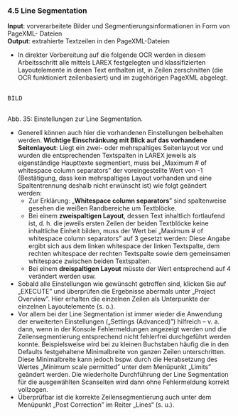 ### 4.5	Line Segmentation

**Input**: vorverarbeitete Bilder und Segmentierungsinformationen in Form von PageXML- Dateien  
**Output**: extrahierte Textzeilen in den PageXML-Dateien  

- In direkter Vorbereitung auf die folgende OCR werden in diesem Arbeitsschritt alle mittels LAREX festgelegten und klassifizierten Layoutelemente in denen Text enthalten ist, in Zeilen zerschnitten (die OCR funktioniert zeilenbasiert) und im zugehörigen PageXML abgelegt.

<pre>

BILD

</pre>

Abb. 35: Einstellungen zur Line Segmentation.

- Generell können auch hier die vorhandenen Einstellungen beibehalten werden. **Wichtige Einschränkung mit Blick auf das vorhandene Seitenlayout**: Liegt ein zwei- oder mehrspaltiges Seitenlayout vor und wurden die entsprechenden Textspalten in LAREX jeweils als eigenständige Haupttexte segmentiert, muss bei „Maximum # of whitespace column separators” der voreingestellte Wert von -1 (Bestätigung, dass kein mehrspaltiges Layout vorhanden und eine Spaltentrennung deshalb nicht erwünscht ist) wie folgt geändert werden:
  - Zur Erklärung: „**Whitespace column separators**” sind spaltenweise gesehen die weißen Randbereiche um Textblöcke.
  - Bei einem **zweispaltigen Layout**, dessen Text inhaltlich fortlaufend ist, d. h. die jeweils ersten Zeilen der beiden Textblöcke keine inhaltliche Einheit bilden, muss der Wert bei „Maximum # of whitespace column separators” auf 3 gesetzt werden: Diese Angabe ergibt sich aus dem linken whitespace der linken Textspalte, dem rechten whitespace der rechten Textspalte sowie dem gemeinsamen whitespace zwischen beiden Textspalten.
  - Bei einem **dreispaltigen Layout** müsste der Wert entsprechend auf 4 verändert werden usw. 
- Sobald alle Einstellungen wie gewünscht getroffen sind, klicken Sie auf „EXECUTE” und überprüfen die Ergebnisse abermals unter „Project Overview”. Hier erhalten die einzelnen Zeilen als Unterpunkte der einzelnen Layoutelemente (s. o.).
- Vor allem bei der Line Segmentation ist immer wieder die Anwendung der erweiterten Einstellungen („Settings (Advanced)”) hilfreich – v. a. dann, wenn in der Konsole Fehlermeldungen angezeigt werden und die Zeilensegmentierung entsprechend nicht fehlerfrei durchgeführt werden konnte. Beispielsweise wird bei zu kleinen Buchstaben häufig die in den Defaults festgehaltene Minimalbreite von ganzen Zeilen unterschritten. Diese Minimalbreite kann jedoch bspw. durch die Herabsetzung des Wertes „Minimum scale permitted” unter dem Menüpunkt „Limits” geändert werden. Die wiederholte Durchführung der Line Segmentation für die ausgewählten Scanseiten wird dann ohne Fehlermeldung korrekt vollzogen.
- Überprüfbar ist die korrekte Zeilensegmentierung auch unter dem Menüpunkt „Post Correction” im Reiter „Lines“ (s. u.).
